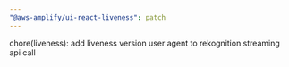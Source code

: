 ```yaml
---
"@aws-amplify/ui-react-liveness": patch
---
```


chore(liveness): add liveness version user agent to rekognition streaming api call
